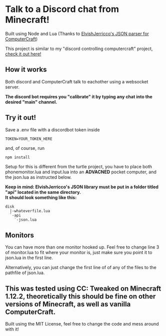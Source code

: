 # Talk to a Discord chat from Minecraft!
Built using Node and Lua (Thanks to [ElvishJerricco's JSON parser for ComputerCraft](https://pastebin.com/4nRg9CHU))

This project is similar to my "discord controlling computercraft" project, [check it out here!](https://github.com/ksferreira/discord-to-minecraft)

## How it works
Both discord and ComputerCraft talk to eachother using a websocket server.

**The discord bot requires you "calibrate" it by typing any chat into the desired "main" channel.**

## Try it out!
Save a .env file with a discordbot token inside
```
TOKEN=YOUR_TOKEN_HERE
```
and, of course, run 
```bash
npm install
```

Setup for this is different from the turtle project, you have to place both phonemonitor.lua and input.lua into an **ADVACNED** pocket computer, and the json.lua as instructed below.

**Keep in mind: ElvishJerricco's JSON library must be put in a folder titled "api" located in the same directory.**  
**It should look something like this:**
 ```
 disk
   |-whateverfile.lua
   `-api
     `-json.lua
```

## Monitors
You can have more than one monitor hooked up. Feel free to change line 3 of monitor.lua to fit where your monitor is, just make sure you point it to json.lua in the first line.


Alternatively, you can just change the first line of of any of the files to the pathfile of json.lua.

## This was tested using CC: Tweaked on Minecraft 1.12.2, theoretically this should be fine on other versions of Minecraft, as well as vanilla ComputerCraft.
Built using the MIT License, feel free to change the code and mess around with it!
